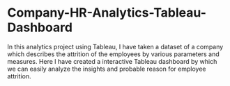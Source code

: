 # Company-HR-Analytics-Tableau-Dashboard
In this analytics project using Tableau, I have taken a dataset of a company which describes the attrition of the employees by various parameters and measures. Here I have created a interactive Tableau dashboard by which we can easily analyze the insights and probable reason for employee attrition. 
